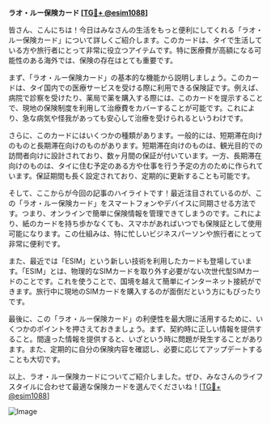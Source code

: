 **ラオ・ルー保険カード [[TG💪+ @esim1088](https://t.me/s/esim1088)]**

皆さん、こんにちは！今日はみなさんの生活をもっと便利にしてくれる「ラオ・ルー保険カード」について詳しくご紹介します。このカードは、タイで生活している方や旅行者にとって非常に役立つアイテムです。特に医療費が高額になる可能性のある海外では、保険の存在はとても重要です。

まず、「ラオ・ルー保険カード」の基本的な機能から説明しましょう。このカードは、タイ国内での医療サービスを受ける際に利用できる保険証です。例えば、病院で診察を受けたり、薬局で薬を購入する際には、このカードを提示することで、現地の保険制度を利用して治療費をカバーすることが可能です。これにより、急な病気や怪我があっても安心して治療を受けられるというわけです。

さらに、このカードにはいくつかの種類があります。一般的には、短期滞在向けのものと長期滞在向けのものがあります。短期滞在向けのものは、観光目的での訪問者向けに設計されており、数ヶ月間の保証が付いています。一方、長期滞在向けのものは、タイに住む予定のある方や仕事を行う予定の方のために作られています。保証期間も長く設定されており、定期的に更新することも可能です。

そして、ここからが今回の記事のハイライトです！最近注目されているのが、この「ラオ・ルー保険カード」をスマートフォンやデバイスに同期させる方法です。つまり、オンラインで簡単に保険情報を管理できてしまうのです。これにより、紙のカードを持ち歩かなくても、スマホがあればいつでも保険証として使用可能になります。この仕組みは、特に忙しいビジネスパーソンや旅行者にとって非常に便利です。

また、最近では「ESIM」という新しい技術を利用したカードも登場しています。「ESIM」とは、物理的なSIMカードを取り外す必要がない次世代型SIMカードのことです。これを使うことで、国境を越えて簡単にインターネット接続ができます。旅行中に現地のSIMカードを購入するのが面倒だという方にもぴったりです。

最後に、この「ラオ・ルー保険カード」の利便性を最大限に活用するために、いくつかのポイントを押さえておきましょう。まず、契約時に正しい情報を提供すること。間違った情報を提供すると、いざという時に問題が発生することがあります。また、定期的に自分の保険内容を確認し、必要に応じてアップデートすることも大切です。

以上、ラオ・ルー保険カードについてご紹介しました。ぜひ、みなさんのライフスタイルに合わせて最適な保険カードを選んでくださいね！[[TG💪+ @esim1088](https://t.me/s/esim1088)]

![Image](https://i.postimg.cc/Y0z9fWf4/image.png)